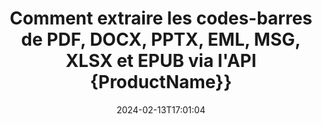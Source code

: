 ---
############################# Static ############################
layout: "auto-gen-parser"
date: 2024-02-13T17:01:04
draft: false
otherformats: 

############################# Head ############################
head_title: "Extrayez les codes-barres de Excel, Word, PDF et d'autres documents via l'API Java"
head_description: "GroupDocs.Parser for Java permet aux développeurs de logiciels d'extraire les codes-barres de PDF, MS Excel, Word, PowerPoint, Outlook, OneNote et d'autres documents dans les applications Java."

############################# Header ############################
title: "Comment extraire les codes-barres de PDF, DOCX, PPTX, EML, MSG, XLSX et EPUB via l'API {ProductName}}"
description: "L'API GroupDocs.Parser for Java permet aux développeurs de logiciels d'extraire les codes-barres de PDF, Word (DOC, DOCX), Excel (XLS, XLSX), PowerPoint( PPT, { 330}), Outlook (EML, MSG) et de nombreux autres documents Zone de page."
bg_image: "https://cms.admin.containerize.com/templates/aspose/App_Themes/V3/images/bg/header1.png"
bg_overlay: false
button:
    enable: true
    icon: "fas fa-arrow-down"
    label: "Télécharger la version d'essai gratuite"
    link: "https://downloads.groupdocs.com/parser/java"

############################# SubMenu ############################
submenu:
    enable: true

    left:
        img_alt: "GroupDocs.Parser for Java"
        image: "https://cms.admin.containerize.com/templates/groupdocs/images/product-logos/90x90-noborder/groupdocs-parser-java.png"
        product: "GroupDocs.Parser"
        platform: "Java"

    middle:
        button:

            # button loop
            - link: "https://apireference.groupdocs.com/parser/java"
              text: "Référence API"

            # button loop
            - link: "https://github.com/groupdocs-parser"
              text: "Exemples de codes"

            # button loop
            - link: "https://products.groupdocs.app/parser/family"
              text: "Démos en direct"

            # button loop
            - link: "https://purchase.groupdocs.com/pricing/parser/java"
              text: "Tarification"

    right:
        link_download: "https://downloads.groupdocs.com/parser"
        link_learn: "https://docs.groupdocs.com/parser/java"
        link_buy: "https://purchase.groupdocs.com"

############################# About ############################
about:
    enable: true
    title: "Comment extraire les codes-barres de l'API EML fichiers Java ?"
    content: |
        L'image des codes-barres se compose d'une série de lignes noires parallèles et d'espaces blancs de largeurs variables qui peuvent être utilisés pour coder des informations dans un motif visuel. Il a été introduit dans les années 1970 et fait maintenant partie intégrante des entreprises commerciales. GroupDocs.Parser for Java est une API puissante qui permet aux programmeurs de logiciels de créer des applications pour analyser différents types de documents et en extraire du texte, des images et des codes-barres. Il a inclus la prise en charge de certains des types de documents les plus courants tels que PDF, les e-mails, les livres électroniques, les formats Microsoft Office : Word (DOC, DOCX), PowerPoint (PPT, {330 }), Excel (XLS, XLSX), e-mails (EML, MSG) et bien d'autres. L'API Java inclut la prise en charge de plusieurs fonctionnalités importantes liées à l'analyse de documents et à l'extraction de données, telles que l'extraction de texte brut, l'extraction de texte structuré, l'extraction de texte au format Markdown, l'extraction de texte d'une page ou d'une zone de page spécifique, l'extraction de code-barres d'un document, l'extraction métadonnées ou images et bien d'autres.
        
        

############################# Steps ############################
steps:
    enable: true
    title_left: "Extraire les codes-barres de EML dans Java"
    content_left: |
        [GroupDocs.Parser for Java](/fr/parser/java/) permet aux développeurs Java d'extraire facilement les codes-barres d'un fichier EML en mettant en œuvre quelques étapes simples.
        
        * Instanciez l'objet [Parser](https://reference.groupdocs.com/net/parser/groupdocs.parser/parser) pour le document initial ;
        * Vérifiez si le fichier prend en charge l'extraction de code-barres ;
        * Appelez la méthode [getBarcodes](https://reference.groupdocs.com/parser/java/com.groupdocs.parser/parser/#getBarcodes--) et obtenez la collection de [PageBarcodeArea](https://reference.groupdocs.com/parser/java/com.groupdocs.parser.data/pagebarcodearea/) objets ;
        * Parcourez la collection et obtenez une valeur de code-barres.

    title_right: "En savoir plus sur l'extraction de code-barres"
    content_right: |
        * <a href="https://docs.groupdocs.com/parser/java/extract-barcodes-from-document/">Comment extraire les codes-barres d'un document</a>
        * <a href="https://docs.groupdocs.com/parser/java/extract-barcodes-from-document-page/">Comment extraire les codes-barres de la page du document</a>
        * <a href="https://docs.groupdocs.com/parser/java/extract-barcodes-from-document-page-area/">Comment extraire les codes-barres de la zone de page du document</a>
    
    code: |
     {{% parser/additional-styles %}}
     {{< parser/code-parser title="Comment extraire les codes-barres du fichier EML à l'aide de l'exemple de code Java">}}

        ```java    
        // Extraire les codes-barres du fichier EML à l'aide de l'API GroupDocs.Parser
        // Créer une instance de la classe Parser
        try (Parser parser = new Parser(Constants.SamplePdfWithBarcodes)) {
            // // Vérifiez si le fichier prend en charge l'extraction de code-barres
            if (!parser.getFeatures().isBarcodes()) {
                System.out.println("Le fichier ne prend pas en charge l'extraction de code-barres.");
                return;
            }

            // {steps.code.scan}
            Iterable<PageBarcodeArea> barcodes = parser.getBarcodes();

            // Itérer sur les codes-barres
            for (PageBarcodeArea barcode : barcodes) {
                // Imprimer l'index des pages
                System.out.println("Page: " + barcode.getPage().getIndex());
                // Imprimer la valeur du code-barres
                System.out.println("Value: " + barcode.getValue());
            }
        }
        ```
     {{< /parser/code-parser >}}

############################# More ############################
more:
    enable: true
    title_left: "Configuration requise"
    content_left: |
        GroupDocs.Parser for Java Les API sont prises en charge sur toutes les principales plates-formes et systèmes d'exploitation. Avant d'exécuter le code ci-dessous, assurez-vous que les prérequis suivants sont installés sur votre système.
        
        * Systèmes d'exploitation : Microsoft Windows, Linux, MacOS
        * Environnements de développement : NetBeans, Intellij IDEA, Eclipse, etc.
        * Cadres
        * Téléchargez la dernière version de GroupDocs.Parser for Java depuis [Maven](https://repository.groupdocs.com/webapp/#/artifacts/browse/tree/General/repo/com/groupdocs/groupdocs-parser)

    title_right: "Pourquoi utiliser GroupDocs.Parser for Java"
    content_right: |
        * Prise en charge de l'extraction de texte brut à partir de tous les documents pris en charge    
        * Analyse de documents via des modèles définis par l'utilisateur    
        * Prise en charge complète de l'extraction de texte structuré    
        * Recherche de texte par mot-clé ainsi que par expression régulière    
        * Extraire du texte formaté, des métadonnées, des images, des conteneurs et des pièces jointes    
        * Extraire la table des matières pour certains formats de document pris en charge    
        * Analyser les données de formulaire de PDF documents    
        * Extraire les hyperliens du document   

############################# Demos ############################
demos:
    enable: true
    title: "Démos en direct - Extrayez les codes-barres de EML en ligne"
    content: |
       Extrayez les codes-barres du fichier EML dès maintenant en visitant le site Web [GroupDocs.Parser Live Demos](https://products.groupdocs.app/parser/barcodes/eml).
       La démo en direct présente les avantages suivants.
        
############################# About Formats ############################
about_formats:
    enable: true

############################# More Formats ############################
more_formats:
    enable: true
    title: "Extraire les codes-barres d'autres formats de documents"
    content: |
        API d'analyse de documents et d'extraction de codes-barres Java pour les formats de fichiers et les images. Extrayez les données pour certains des formats de fichiers populaires comme indiqué ci-dessous.

############################# Back to top ###############################
back_to_top:
    enable: true
---